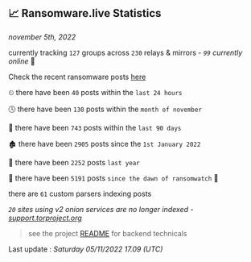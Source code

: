 
## 📈 Ransomware.live Statistics
_november 5th, 2022_

currently tracking `127` groups across `230` relays & mirrors - _`99` currently online_ 📡

Check the recent ransomware posts [here](https://www.ransomware.live/#/recentposts)


⏲ there have been `40` posts within the `last 24 hours`

🕓 there have been `130` posts within the `month of november`

📅 there have been `743` posts within the `last 90 days`

🏚 there have been `2905` posts since the `1st January 2022`

🚀 there have been `2252` posts `last year`

🦕 there have been `5191` posts `since the dawn of ransomwatch` 🐣

there are `61` custom parsers indexing posts

_`20` sites using v2 onion services are no longer indexed - [support.torproject.org](https://support.torproject.org/onionservices/v2-deprecation/)_

> see the project [README](https://github.com/jmousqueton/ransomwatch#readme) for backend technicals



Last update : _Saturday 05/11/2022 17.09 (UTC)_

